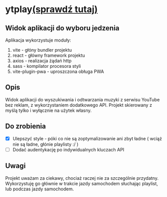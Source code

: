 # ytplay[(sprawdź tutaj)](https://kawlik.github.io/ytplay/)

## Widok aplikacji do wyboru jedzenia
Aplikacja wykorzystuje moduły:
 1. vite - głóny bundler projektu
 2. react - główny framework projektu
 3. axios - realizacja żądań http
 4. sass - kompilator procesora styli
 5. vite-plugin-pwa - uproszczona obługa PWA

## Opis
Widok aplikacji do wyszukiwania i odtwarzania muzyki z serwisu YouTube bez reklam, z wykorzystaniem dodatkowego API. Projekt skierowany z myślą tylko i wyłącznie na użytek własny.

## Do zrobienia

 - [x] Ulepszyć style - póki co nie są zoptymalizowanie ani zbyt ładne ( wciąż nie są ładne, głónie playlisty :/ )
 - [ ] Dodać audentykację po indywidualnych kluczach API

## Uwagi
Projekt uważam za ciekawy, chociaż raczej nie za szczególnie przydatny. Wykorzystuję go głównie w trakcie jazdy samochodem słuchając playlist, lub podczas jazdy samochodem.
